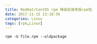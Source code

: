 ```yaml
---
title: RedHat/CentOS rpm 降级安装老版rpm包
date: 2017-11-15 13:10:39
categories: Linux
tags: [rpm,Linux]
---
```


```
rpm -U file.rpm --oldpackage
```

